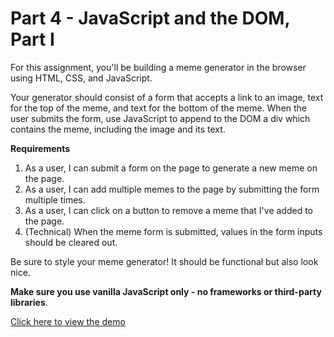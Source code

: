# Part 4 - JavaScript and the DOM, Part I

For this assignment, you&#39;ll be building a meme generator in the browser using HTML, CSS, and JavaScript.

Your generator should consist of a form that accepts a link to an image, text for the top of the meme, and text for the bottom of the meme. When the user submits the form, use JavaScript to append to the DOM a div which contains the meme, including the image and its text.

**Requirements**

1. As a user, I can submit a form on the page to generate a new meme on the page.
2. As a user, I can add multiple memes to the page by submitting the form multiple times.
3. As a user, I can click on a button to remove a meme that I&#39;ve added to the page.
4. (Technical) When the meme form is submitted, values in the form inputs should be cleared out.

Be sure to style your meme generator! It should be functional but also look nice.

**Make sure you use vanilla JavaScript only - no frameworks or third-party libraries**.


[Click here to view the demo](https://meme--kevinqi2.repl.co)
